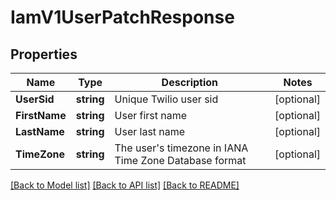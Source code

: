 # IamV1UserPatchResponse

## Properties

Name | Type | Description | Notes
------------ | ------------- | ------------- | -------------
**UserSid** | **string** | Unique Twilio user sid |[optional] 
**FirstName** | **string** | User first name |[optional] 
**LastName** | **string** | User last name |[optional] 
**TimeZone** | **string** | The user's timezone in IANA Time Zone Database format |[optional] 

[[Back to Model list]](../README.md#documentation-for-models) [[Back to API list]](../README.md#documentation-for-api-endpoints) [[Back to README]](../README.md)


